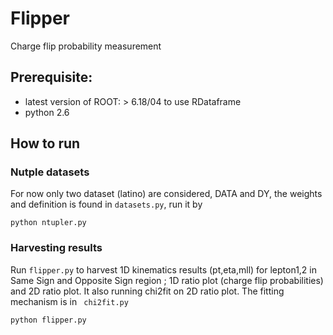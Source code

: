 # Flipper
Charge flip probability measurement

## Prerequisite:
  - latest version of ROOT: > 6.18/04 to use RDataframe
  - python 2.6
  
## How to run
### Nutple datasets
For now only two dataset (latino) are considered, DATA and DY, the weights and definition is found in `datasets.py`, run it by

```
python ntupler.py
```

### Harvesting results

Run `flipper.py` to harvest 1D kinematics results (pt,eta,mll) for lepton1,2 in Same Sign and Opposite Sign region ; 1D ratio plot (charge flip probabilities) and 2D ratio plot. It also running chi2fit on 2D ratio plot. The fitting mechanism is in ` chi2fit.py`

```
python flipper.py
```
